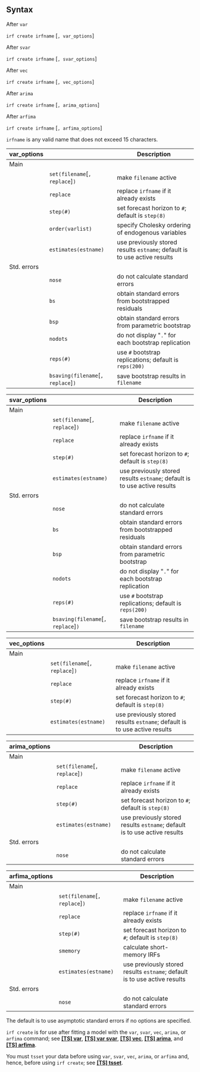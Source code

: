 ## Syntax

After `var`

`irf create irfname` \[`, var_options`\]

After `svar`

`irf create irfname` \[`, svar_options`\]

After `vec`

`irf create irfname` \[`, vec_options`\]

After `arima`

`irf create irfname` \[`, arima_options`\]

After `arfima`

`irf create irfname` \[`, arfima_options`\]

`irfname` is any valid name that does not exceed 15 characters.

| var\_options |                                        | Description                                                               |
|--------------|----------------------------------------|---------------------------------------------------------------------------|
| Main         |                                        |                                                                           |
|              | `set(filename`\[`, replace`\]`)`     | make `filename` active                                                    |
|              | `replace`                              | replace `irfname` if it already exists                                    |
|              | `step(#)`                              | set forecast horizon to `#`; default is `step(8)`                         |
|              | `order(varlist)`                       | specify Cholesky ordering of endogenous variables                         |
|              | `estimates(estname)`                   | use previously stored results `estname`; default is to use active results |
| Std. errors  |                                        |                                                                           |
|              | `nose`                                 | do not calculate standard errors                                          |
|              | `bs`                                   | obtain standard errors from bootstrapped residuals                        |
|              | `bsp`                                  | obtain standard errors from parametric bootstrap                          |
|              | `nodots`                               | do not display "`.`" for each bootstrap replication                       |
|              | `reps(#)`                              | use `#` bootstrap replications; default is `reps(200)`                    |
|              | `bsaving(filename`\[`, replace`\]`)` | save bootstrap results in `filename`                                      |

| svar\_options |                                        | Description                                                               |
|---------------|----------------------------------------|---------------------------------------------------------------------------|
| Main          |                                        |                                                                           |
|               | `set(filename`\[`, replace`\]`)`     | make `filename` active                                                    |
|               | `replace`                              | replace `irfname` if it already exists                                    |
|               | `step(#)`                              | set forecast horizon to `#`; default is `step(8)`                         |
|               | `estimates(estname)`                   | use previously stored results `estname`; default is to use active results |
| Std. errors   |                                        |                                                                           |
|               | `nose`                                 | do not calculate standard errors                                          |
|               | `bs`                                   | obtain standard errors from bootstrapped residuals                        |
|               | `bsp`                                  | obtain standard errors from parametric bootstrap                          |
|               | `nodots`                               | do not display "`.`" for each bootstrap replication                       |
|               | `reps(#)`                              | use `#` bootstrap replications; default is `reps(200)`                    |
|               | `bsaving(filename`\[`, replace`\]`)` | save bootstrap results in `filename`                                      |

| vec\_options |                                    | Description                                                               |
|--------------|------------------------------------|---------------------------------------------------------------------------|
| Main         |                                    |                                                                           |
|              | `set(filename`\[`, replace`\]`)` | make `filename` active                                                    |
|              | `replace`                          | replace `irfname` if it already exists                                    |
|              | `step(#)`                          | set forecast horizon to `#`; default is `step(8)`                         |
|              | `estimates(estname)`               | use previously stored results `estname`; default is to use active results |

| arima\_options |                                    | Description                                                               |
|----------------|------------------------------------|---------------------------------------------------------------------------|
| Main           |                                    |                                                                           |
|                | `set(filename`\[`, replace`\]`)` | make `filename` active                                                    |
|                | `replace`                          | replace `irfname` if it already exists                                    |
|                | `step(#)`                          | set forecast horizon to `#`; default is `step(8)`                         |
|                | `estimates(estname)`               | use previously stored results `estname`; default is to use active results |
| Std. errors    |                                    |                                                                           |
|                | `nose`                             | do not calculate standard errors                                          |

| arfima\_options |                                    | Description                                                               |
|-----------------|------------------------------------|---------------------------------------------------------------------------|
| Main            |                                    |                                                                           |
|                 | `set(filename`\[`, replace`\]`)` | make `filename` active                                                    |
|                 | `replace`                          | replace `irfname` if it already exists                                    |
|                 | `step(#)`                          | set forecast horizon to `#`; default is `step(8)`                         |
|                 | `smemory`                          | calculate short-memory IRFs                                               |
|                 | `estimates(estname)`               | use previously stored results `estname`; default is to use active results |
| Std. errors     |                                    |                                                                           |
|                 | `nose`                             | do not calculate standard errors                                          |

The default is to use asymptotic standard errors if no options are
specified.

`irf create` is for use after fitting a model with the `var`, `svar`,
`vec`, `arima`, or `arfima` command; see
[<strong>[TS] var</strong>](http://www.stata.com/help.cgi?var),
[<strong>[TS] var svar</strong>](http://www.stata.com/help.cgi?svar),
[<strong>[TS] vec</strong>](http://www.stata.com/help.cgi?vec),
[<strong>[TS] arima</strong>](http://www.stata.com/help.cgi?arima),
and
[<strong>[TS] arfima</strong>](http://www.stata.com/help.cgi?arfima).

You must `tsset` your data before using `var`, `svar`, `vec`, `arima`,
or `arfima` and, hence, before using `irf create`; see
[<strong>[TS] tsset</strong>](http://www.stata.com/help.cgi?tsset).
